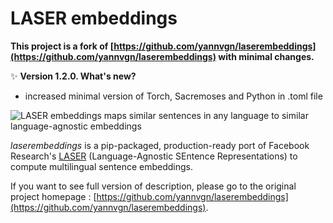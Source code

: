 # LASER embeddings

**This project is a fork of [https://github.com/yannvgn/laserembeddings](https://github.com/yannvgn/laserembeddings) with minimal changes.**

✨ **Version 1.2.0. What's new?**
- increased minimal version of Torch, Sacremoses and Python in .toml file

![LASER embeddings maps similar sentences in any language to similar language-agnostic embeddings](laserembeddings.gif)

_laserembeddings_ is a pip-packaged, production-ready port of Facebook Research's [LASER](https://github.com/facebookresearch/LASER) (Language-Agnostic SEntence Representations) to compute multilingual sentence embeddings.

If you want to see full version of description, please go to the original project homepage : [https://github.com/yannvgn/laserembeddings](https://github.com/yannvgn/laserembeddings).
